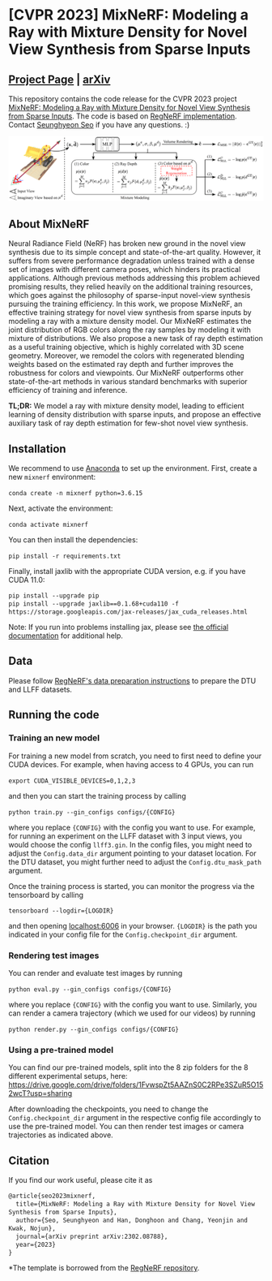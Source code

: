 # [CVPR 2023] MixNeRF: Modeling a Ray with Mixture Density for Novel View Synthesis from Sparse Inputs

## [Project Page](https://shawn615.github.io/mixnerf/) | [arXiv](https://arxiv.org/abs/2302.08788)

This repository contains the code release for the CVPR 2023 project [MixNeRF: Modeling a Ray with Mixture Density for Novel View Synthesis from Sparse Inputs](https://shawn615.github.io/mixnerf/).
The code is based on [RegNeRF implementation](https://github.com/google-research/google-research/tree/master/regnerf).
Contact [Seunghyeon Seo](https://shawn615.github.io/) if you have any questions. :)

![Teaser Image](teaser.png)

## About MixNeRF

Neural Radiance Field (NeRF) has broken new ground in the novel view synthesis due to its simple concept and state-of-the-art quality. However, it suffers from severe performance degradation unless trained with a dense set of images with different camera poses, which hinders its practical applications. Although previous methods addressing this problem achieved promising results, they relied heavily on the additional training resources, which goes against the philosophy of sparse-input novel-view synthesis pursuing the training efficiency. In this work, we propose MixNeRF, an effective training strategy for novel view synthesis from sparse inputs by modeling a ray with a mixture density model. Our MixNeRF estimates the joint distribution of RGB colors along the ray samples by modeling it with mixture of distributions. We also propose a new task of ray depth estimation as a useful training objective, which is highly correlated with 3D scene geometry. Moreover, we remodel the colors with regenerated blending weights based on the estimated ray depth and further improves the robustness for colors and viewpoints. Our MixNeRF outperforms other state-of-the-art methods in various standard benchmarks with superior efficiency of training and inference.

**TL;DR:** We model a ray with mixture density model, leading to efficient learning of density distribution with sparse inputs, and propose an effective auxiliary task of ray depth estimation for few-shot novel view synthesis.

## Installation

We recommend to use [Anaconda](https://www.anaconda.com/products/individual) to set up the environment. First, create a new `mixnerf` environment: 

```conda create -n mixnerf python=3.6.15```

Next, activate the environment:

```conda activate mixnerf```

You can then install the dependencies:

```pip install -r requirements.txt```

Finally, install jaxlib with the appropriate CUDA version, e.g. if you have CUDA 11.0:

```
pip install --upgrade pip
pip install --upgrade jaxlib==0.1.68+cuda110 -f https://storage.googleapis.com/jax-releases/jax_cuda_releases.html
```

Note: If you run into problems installing jax, please see [the official documentation](https://github.com/google/jax#pip-installation-gpu-cuda) for additional help.

## Data

Please follow [RegNeRF's data preparation instructions](https://github.com/google-research/google-research/tree/master/regnerf) to prepare the DTU and LLFF datasets.

## Running the code

### Training an new model

For training a new model from scratch, you need to first need to define your CUDA devices. For example, when having access to 4 GPUs, you can run

```export CUDA_VISIBLE_DEVICES=0,1,2,3```

and then you can start the training process by calling

```python train.py --gin_configs configs/{CONFIG} ```

where you replace `{CONFIG}` with the config you want to use. For example, for running an experiment on the LLFF dataset with 3 input views, you would choose the config `llff3.gin`. In the config files, you might need to adjust the `Config.data_dir` argument pointing to your dataset location. For the DTU dataset, you might further need to adjust the `Config.dtu_mask_path` argument.

Once the training process is started, you can monitor the progress via the tensorboard by calling
```
tensorboard --logdir={LOGDIR}
```
and then opening [localhost:6006](http://localhost:6006/) in your browser. `{LOGDIR}` is the path you indicated in your config file for the `Config.checkpoint_dir` argument. 

### Rendering test images

You can render and evaluate test images by running

```python eval.py --gin_configs configs/{CONFIG} ```

where you replace `{CONFIG}` with the config you want to use. Similarly, you can render a camera trajectory (which we used for our videos) by running

```python render.py --gin_configs configs/{CONFIG} ```


### Using a pre-trained model

You can find our pre-trained models, split into the 8 zip folders for the 8 different experimental setups, here: https://drive.google.com/drive/folders/1FvwspZt5AAZnS0C2RPe3SZuR5O152wcT?usp=sharing

After downloading the checkpoints, you need to change the `Config.checkpoint_dir` argument in the respective config file accordingly to use the pre-trained model. You can then render test images or camera trajectories as indicated above.

## Citation

If you find our work useful, please cite it as
```
@article{seo2023mixnerf,
  title={MixNeRF: Modeling a Ray with Mixture Density for Novel View Synthesis from Sparse Inputs},
  author={Seo, Seunghyeon and Han, Donghoon and Chang, Yeonjin and Kwak, Nojun},
  journal={arXiv preprint arXiv:2302.08788},
  year={2023}
}
```
*The template is borrowed from the [RegNeRF repository](https://github.com/google-research/google-research/tree/master/regnerf).
